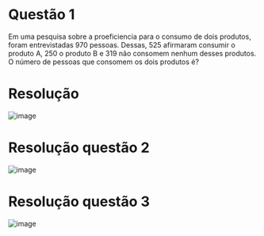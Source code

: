# Questão  1
Em uma pesquisa sobre a proeficiencia para o consumo de dois produtos, foram entrevistadas 970 pessoas. Dessas, 525 afirmaram consumir o produto A, 250 o produto B e 319 não consomem nenhum desses produtos. O número de pessoas que consomem os dois produtos é?

# Resolução

![image](https://github.com/Cestaro0/Fatec-Seguranca-da-Informacao/assets/99103680/b9580814-40c6-4178-8bb7-1aa4f8877bdf)


# Resolução questão 2
![image](https://github.com/Cestaro0/Fatec-Seguranca-da-Informacao/assets/99103680/c26085c2-d93c-4d39-8597-134eb46c4af2)

# Resolução questão 3
![image](https://github.com/Cestaro0/Fatec-Seguranca-da-Informacao/assets/99103680/cd15a225-8822-4fed-8073-dc2ae718c609)
